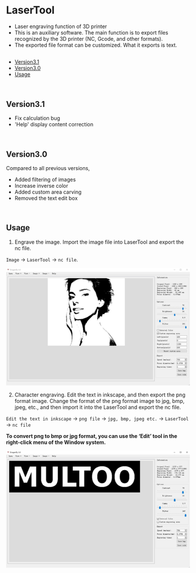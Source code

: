 # LaserTool

- Laser engraving function of 3D printer
- This is an auxiliary software. The main function is to export files recognized by the 3D printer (NC, Gcode, and other formats).
- The exported file format can be customized. What it exports is text.
&nbsp;



## 

- [Version3.1](#version3_1)
- [Version3.0](#version3_0)
- [Usage](#usage)


&nbsp;




<span id = "version3_1"></span>
## Version3.1

- Fix calculation bug
- 'Help' display content correction

&nbsp;





<span id = "version3_0"></span>
## Version3.0

Compared to all previous versions,
- Added filtering of images
- Increase inverse color
- Added custom area carving
- Removed the text edit box

&nbsp;



## Usage

1. Engrave the image.
Import the image file into LaserTool and export the nc file.

`Image` -> `LaserTool` -> `nc file`.


![Image](https://github.com/MULTOO-3DPrinter/LaserTool/blob/22f24202218b236eb1e4903bc263fe9470a5a678/images/2.png)






2. Character engraving.
Edit the text in inkscape, and then export the png format image. Change the format of the png format image to jpg, bmp, jpeg, etc., and then import it into the LaserTool and export the nc file.

`Edit the text in inkscape` -> `png file` -> `jpg, bmp, jpeg etc.` -> `LaserTool` -> `nc file`

**To convert png to bmp or jpg format, you can use the ‘Edit’ tool in the right-click menu of the Window system.**

![Image](https://github.com/MULTOO-3DPrinter/LaserTool/blob/e70e9f90d849fed1870f93785b2d43514e641d02/images/text.png)


